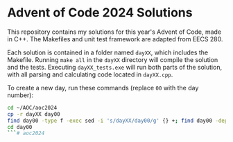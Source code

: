 # Advent of Code 2024 Solutions

This repository contains my solutions for this year's Advent of Code, made in C++. 
The Makefiles and unit test framework are adapted from EECS 280.

Each solution is contained in a folder named `dayXX`, which includes the Makefile. Running `make all` in the `dayXX` directory will compile the solution and the tests. Executing `dayXX_tests.exe` will run both parts of the solution, with all parsing and calculating code located in `dayXX.cpp`.

To create a new day, run these commands (replace `00` with the day number):

```bash
cd ~/AOC/aoc2024
cp -r dayXX day00
find day00 -type f -exec sed -i 's/dayXX/day00/g' {} +; find day00 -depth -name '*dayXX*' -exec bash -c 'mv "$0" "${0//dayXX/day00}"' {} \;
cd day00
```# aoc2024
